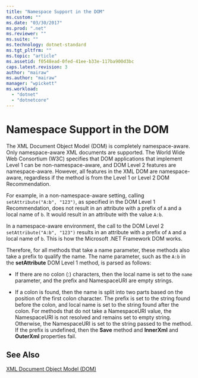 ```yaml
---
title: "Namespace Support in the DOM"
ms.custom: ""
ms.date: "03/30/2017"
ms.prod: ".net"
ms.reviewer: ""
ms.suite: ""
ms.technology: dotnet-standard
ms.tgt_pltfrm: ""
ms.topic: "article"
ms.assetid: f0548ead-0fed-41ee-b33e-117ba900d3bc
caps.latest.revision: 3
author: "mairaw"
ms.author: "mairaw"
manager: "wpickett"
ms.workload: 
  - "dotnet"
  - "dotnetcore"
---
```

# Namespace Support in the DOM
The XML Document Object Model (DOM) is completely namespace-aware. Only namespace-aware XML documents are supported. The World Wide Web Consortium (W3C) specifies that DOM applications that implement Level 1 can be non-namespace-aware, and DOM Level 2 features are namespace-aware. However, all features in the XML DOM are namespace-aware, regardless if the method is from the Level 1 or Level 2 DOM Recommendation.  
  
 For example, in a non-namespace-aware setting, calling `setAttribute("A:b", "123")`, as specified in the DOM Level 1 Recommendation, does not result in an attribute with a prefix of `A` and a local name of `b`. It would result in an attribute with the value `A:b`.  
  
 In a namespace-aware environment, the call to the DOM Level 2 `setAttribute("A:b", "123")` results in an attribute with a prefix of `A` and a local name of `b`. This is how the Microsoft .NET Framework DOM works.  
  
 Therefore, for all methods that take a name parameter, these methods also take a prefix to qualify the name. The name parameter, such as the `A:b` in the **setAttribute** DOM Level 1 method, is parsed as follows:  
  
-   If there are no colon (:) characters, then the local name is set to the `name` parameter, and the prefix and NamespaceURI are empty strings.  
  
-   If a colon is found, then the name is split into two parts based on the position of the first colon character. The prefix is set to the string found before the colon, and local name is set to the string found after the colon. For methods that do not take a NamespaceURI value, the NamespaceURI is not resolved and remains set to empty string. Otherwise, the NamespaceURI is set to the string passed to the method. If the prefix is undefined, then the **Save** method and **InnerXml** and **OuterXml** properties fail.  
  
## See Also  
 [XML Document Object Model (DOM)](../../../../docs/standard/data/xml/xml-document-object-model-dom.md)
